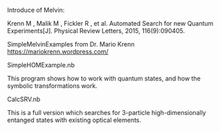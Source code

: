 Introduce of Melvin:

Krenn M , Malik M , Fickler R , et al. Automated Search for new Quantum Experiments[J]. Physical Review Letters, 2015, 116(9):090405.


SimpleMelvinExamples from Dr. Mario Krenn 
https://mariokrenn.wordpress.com/

SimpleHOMExample.nb

This program shows how to work with quantum states, and how the symbolic transformations work.

CalcSRV.nb

This is a full version which searches for 3-particle high-dimensionally entanged states with existing optical elements.

